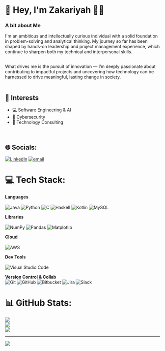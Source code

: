 # 💫 Hey, I'm Zakariyah 👋🏿
### A bit about Me <br/>

I'm an ambitious and intellectually curious individual with a solid foundation in problem-solving and analytical thinking. My journey so far has been shaped by hands-on leadership and project management experience, which continue to sharpen both my technical and interpersonal skills.<br/><br/>

What drives me is the pursuit of innovation — I’m deeply passionate about contributing to impactful projects and uncovering how technology can be harnessed to drive meaningful, lasting change in society.<br/><br/>

## 🎯 Interests

- 💻 Software Engineering & AI
- 🔐 Cybersecurity  
- 💼 Technology Consulting

 <br/>

## 🌐 Socials:
[![LinkedIn](https://img.shields.io/badge/LinkedIn-%230077B5.svg?logo=linkedin&logoColor=white)](https://linkedin.com/in/Zakariyah-Bello) [![email](https://img.shields.io/badge/Email-D14836?logo=gmail&logoColor=white)](mailto:bello.zakariyah20@gmail.com) 

# 💻 Tech Stack:

**Languages** <br/> <br/>
![Java](https://img.shields.io/badge/java-%23ED8B00.svg?style=for-the-badge&logo=openjdk&logoColor=white) ![Python](https://img.shields.io/badge/python-3670A0?style=for-the-badge&logo=python&logoColor=ffdd54) ![C](https://img.shields.io/badge/c-%2300599C.svg?style=for-the-badge&logo=c&logoColor=white) ![Haskell](https://img.shields.io/badge/Haskell-5e5086?style=for-the-badge&logo=haskell&logoColor=white) ![Kotlin](https://img.shields.io/badge/kotlin-%237F52FF.svg?style=for-the-badge&logo=kotlin&logoColor=white) ![MySQL](https://img.shields.io/badge/mysql-4479A1.svg?style=for-the-badge&logo=mysql&logoColor=white)

**Libraries** <br/><br/>
![NumPy](https://img.shields.io/badge/numpy-%23013243.svg?style=for-the-badge&logo=numpy&logoColor=white) ![Pandas](https://img.shields.io/badge/pandas-%23150458.svg?style=for-the-badge&logo=pandas&logoColor=white) ![Matplotlib](https://img.shields.io/badge/Matplotlib-%23ffffff.svg?style=for-the-badge&logo=Matplotlib&logoColor=black)

**Cloud** <br/><br/>
![AWS](https://img.shields.io/badge/AWS-%23FF9900.svg?style=for-the-badge&logo=amazon-aws&logoColor=white)

**Dev Tools** <br/><br/>
![Visual Studio Code](https://img.shields.io/badge/Visual%20Studio%20Code-0078d7.svg?style=for-the-badge&logo=visual-studio-code&logoColor=white)

**Version Control & Collab** <br/>
![Git](https://img.shields.io/badge/git-%23F05033.svg?style=for-the-badge&logo=git&logoColor=white) ![GitHub](https://img.shields.io/badge/github-%23121011.svg?style=for-the-badge&logo=github&logoColor=white) ![Bitbucket](https://img.shields.io/badge/bitbucket-%230047B3.svg?style=for-the-badge&logo=bitbucket&logoColor=white) ![Jira](https://img.shields.io/badge/jira-%230A0FFF.svg?style=for-the-badge&logo=jira&logoColor=white) ![Slack](https://img.shields.io/badge/Slack-4A154B?style=for-the-badge&logo=slack&logoColor=white)


# 📊 GitHub Stats:
![](https://github-readme-stats.vercel.app/api?username=ZakariyahB&theme=dark&hide_border=true&include_all_commits=false&count_private=false)<br/>
![](https://nirzak-streak-stats.vercel.app/?user=ZakariyahB&theme=dark&hide_border=true)<br/>
![](https://github-readme-stats.vercel.app/api/top-langs/?username=ZakariyahB&theme=dark&hide_border=true&include_all_commits=false&count_private=false&layout=compact)

---
[![](https://visitcount.itsvg.in/api?id=ZakariyahB&icon=0&color=0)](https://visitcount.itsvg.in)

<!-- Proudly created with GPRM ( https://gprm.itsvg.in ) -->
